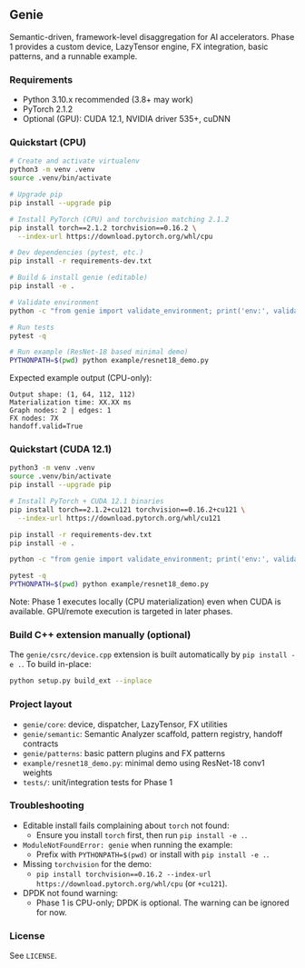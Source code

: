 ## Genie

Semantic-driven, framework-level disaggregation for AI accelerators. Phase 1 provides a custom device, LazyTensor engine, FX integration, basic patterns, and a runnable example.

### Requirements

- Python 3.10.x recommended (3.8+ may work)
- PyTorch 2.1.2
- Optional (GPU): CUDA 12.1, NVIDIA driver 535+, cuDNN

### Quickstart (CPU)

```bash
# Create and activate virtualenv
python3 -m venv .venv
source .venv/bin/activate

# Upgrade pip
pip install --upgrade pip

# Install PyTorch (CPU) and torchvision matching 2.1.2
pip install torch==2.1.2 torchvision==0.16.2 \
  --index-url https://download.pytorch.org/whl/cpu

# Dev dependencies (pytest, etc.)
pip install -r requirements-dev.txt

# Build & install genie (editable)
pip install -e .

# Validate environment
python -c "from genie import validate_environment; print('env:', validate_environment(strict=False))"

# Run tests
pytest -q

# Run example (ResNet-18 based minimal demo)
PYTHONPATH=$(pwd) python example/resnet18_demo.py
```

Expected example output (CPU-only):

```
Output shape: (1, 64, 112, 112)
Materialization time: XX.XX ms
Graph nodes: 2 | edges: 1
FX nodes: 7X
handoff.valid=True
```

### Quickstart (CUDA 12.1)

```bash
python3 -m venv .venv
source .venv/bin/activate
pip install --upgrade pip

# Install PyTorch + CUDA 12.1 binaries
pip install torch==2.1.2+cu121 torchvision==0.16.2+cu121 \
  --index-url https://download.pytorch.org/whl/cu121

pip install -r requirements-dev.txt
pip install -e .

python -c "from genie import validate_environment; print('env:', validate_environment(strict=False))"

pytest -q
PYTHONPATH=$(pwd) python example/resnet18_demo.py
```

Note: Phase 1 executes locally (CPU materialization) even when CUDA is available. GPU/remote execution is targeted in later phases.

### Build C++ extension manually (optional)

The `genie/csrc/device.cpp` extension is built automatically by `pip install -e .`. To build in-place:

```bash
python setup.py build_ext --inplace
```

### Project layout

- `genie/core`: device, dispatcher, LazyTensor, FX utilities
- `genie/semantic`: Semantic Analyzer scaffold, pattern registry, handoff contracts
- `genie/patterns`: basic pattern plugins and FX patterns
- `example/resnet18_demo.py`: minimal demo using ResNet-18 conv1 weights
- `tests/`: unit/integration tests for Phase 1

### Troubleshooting

- Editable install fails complaining about `torch` not found:
  - Ensure you install `torch` first, then run `pip install -e .`.
- `ModuleNotFoundError: genie` when running the example:
  - Prefix with `PYTHONPATH=$(pwd)` or install with `pip install -e .`.
- Missing `torchvision` for the demo:
  - `pip install torchvision==0.16.2 --index-url https://download.pytorch.org/whl/cpu` (or `+cu121`).
- DPDK not found warning:
  - Phase 1 is CPU-only; DPDK is optional. The warning can be ignored for now.

### License

See `LICENSE`.
